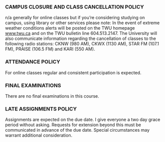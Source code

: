 ### CAMPUS CLOSURE AND CLASS CANCELLATION POLICY

n/a generally for online classes but if you’re considering studying on campus, using library or other services please note:  In the event of extreme weather conditions alerts will be posted on the TWU homepage www.twu.ca and on the TWU bulletin line 604.513.2147. The University will also communicate information regarding the cancellation of classes to the following radio stations: CKNW \(980 AM\), CKWX \(1130 AM\), STAR FM \(107.1 FM\), PRAISE \(106.5 FM\) and KARI \(550 AM\).

### ATTENDANCE POLICY

For online classes regular and consistent participation is expected.

### FINAL EXAMINATIONS

There are no final examinations in this course.

### LATE ASSIGNMENTS POLICY

Assignments are expected on the due date.  I give everyone a two day grace period without asking.  Requests for extension beyond this must be communicated in advance of the due date. Special circumstances may warrant additional consideration.

